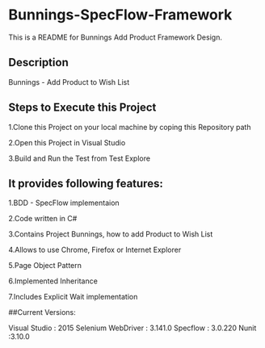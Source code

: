 # Bunnings-SpecFlow-Framework
This is a README for Bunnings Add Product Framework Design.

## Description
Bunnings - Add Product to Wish List


## Steps to Execute this Project

1.Clone this Project on your local machine by coping this Repository path

2.Open this Project in Visual Studio 

3.Build and Run the Test from Test Explore

## It provides following features:

1.BDD - SpecFlow implementaion

2.Code written in C#

3.Contains Project Bunnings, how to add Product to Wish List

4.Allows to use Chrome, Firefox or Internet Explorer

5.Page Object Pattern

6.Implemented Inheritance

7.Includes Explicit Wait implementation

##Current Versions:

Visual Studio : 2015
Selenium WebDriver : 3.141.0
Specflow : 3.0.220
Nunit :3.10.0

